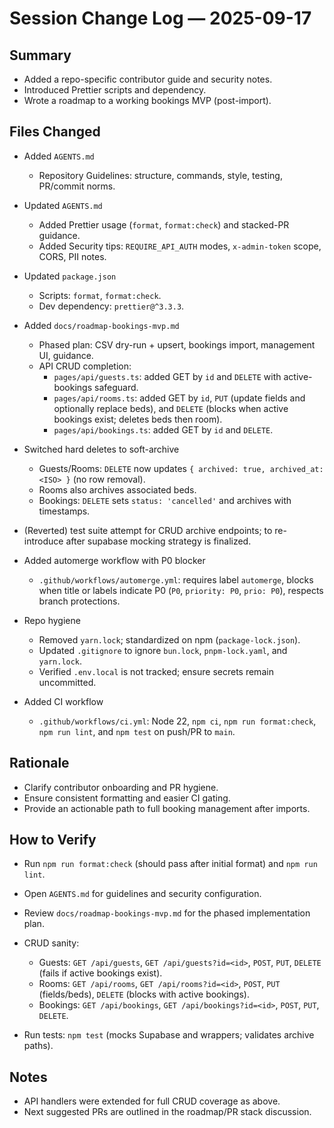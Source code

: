 # Session Change Log — 2025-09-17

## Summary

- Added a repo-specific contributor guide and security notes.
- Introduced Prettier scripts and dependency.
- Wrote a roadmap to a working bookings MVP (post-import).

## Files Changed

- Added `AGENTS.md`
  - Repository Guidelines: structure, commands, style, testing, PR/commit norms.
- Updated `AGENTS.md`
  - Added Prettier usage (`format`, `format:check`) and stacked-PR guidance.
  - Added Security tips: `REQUIRE_API_AUTH` modes, `x-admin-token` scope, CORS, PII notes.
- Updated `package.json`
  - Scripts: `format`, `format:check`.
  - Dev dependency: `prettier@^3.3.3`.
- Added `docs/roadmap-bookings-mvp.md`

  - Phased plan: CSV dry-run + upsert, bookings import, management UI, guidance.
  - API CRUD completion:
    - `pages/api/guests.ts`: added GET by `id` and `DELETE` with active-bookings safeguard.
    - `pages/api/rooms.ts`: added GET by `id`, `PUT` (update fields and optionally replace beds), and `DELETE` (blocks when active bookings exist; deletes beds then room).
    - `pages/api/bookings.ts`: added GET by `id` and `DELETE`.

- Switched hard deletes to soft-archive

  - Guests/Rooms: `DELETE` now updates `{ archived: true, archived_at: <ISO> }` (no row removal).
  - Rooms also archives associated beds.
  - Bookings: `DELETE` sets `status: 'cancelled'` and archives with timestamps.

- (Reverted) test suite attempt for CRUD archive endpoints; to re-introduce after supabase mocking strategy is finalized.

- Added automerge workflow with P0 blocker

  - `.github/workflows/automerge.yml`: requires label `automerge`, blocks when title or labels indicate P0 (`P0`, `priority: P0`, `prio: P0`), respects branch protections.

- Repo hygiene

  - Removed `yarn.lock`; standardized on npm (`package-lock.json`).
  - Updated `.gitignore` to ignore `bun.lock`, `pnpm-lock.yaml`, and `yarn.lock`.
  - Verified `.env.local` is not tracked; ensure secrets remain uncommitted.

- Added CI workflow
  - `.github/workflows/ci.yml`: Node 22, `npm ci`, `npm run format:check`, `npm run lint`, and `npm test` on push/PR to `main`.

## Rationale

- Clarify contributor onboarding and PR hygiene.
- Ensure consistent formatting and easier CI gating.
- Provide an actionable path to full booking management after imports.

## How to Verify

- Run `npm run format:check` (should pass after initial format) and `npm run lint`.
- Open `AGENTS.md` for guidelines and security configuration.
- Review `docs/roadmap-bookings-mvp.md` for the phased implementation plan.
- CRUD sanity:

  - Guests: `GET /api/guests`, `GET /api/guests?id=<id>`, `POST`, `PUT`, `DELETE` (fails if active bookings exist).
  - Rooms: `GET /api/rooms`, `GET /api/rooms?id=<id>`, `POST`, `PUT` (fields/beds), `DELETE` (blocks with active bookings).
  - Bookings: `GET /api/bookings`, `GET /api/bookings?id=<id>`, `POST`, `PUT`, `DELETE`.

- Run tests: `npm test` (mocks Supabase and wrappers; validates archive paths).

## Notes

- API handlers were extended for full CRUD coverage as above.
- Next suggested PRs are outlined in the roadmap/PR stack discussion.
